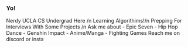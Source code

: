 ### Yo!
Nerdy UCLA CS Undergrad Here /n
Learning Algorithims!/n
Prepping For Interviews With Some Projects /n
Ask me about -
Epic Seven - Hip Hop Dance - Genshin Impact - Anime/Manga - Fighting Games
Reach me on discord or insta

<!--
**Ajzboss/Ajzboss** is a ✨ _special_ ✨ repository because its `README.md` (this file) appears on your GitHub profile.

Here are some ideas to get you started:

- 🔭 I’m currently working on ...
- 🌱 I’m currently learning ...
- 👯 I’m looking to collaborate on ...
- 🤔 I’m looking for help with ...
- 💬 Ask me about ...
- 📫 How to reach me: ...
- 😄 Pronouns: ...
- ⚡ Fun fact: ...
-->
